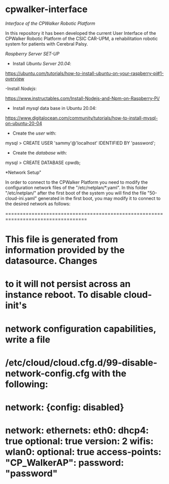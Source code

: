 # cpwalker-interface
*Interface of the CPWalker Robotic Platform*

In this repository it has been developed the current User Interface of the CPWalker Robotic Platform of the CSIC CAR-UPM, a rehabilitation robotic system for patients with Cerebral Palsy.

*Raspberry Server SET-UP*

- Install *Ubuntu Server 20.04*:

https://ubuntu.com/tutorials/how-to-install-ubuntu-on-your-raspberry-pi#1-overview


-Install *Nodejs*:

https://www.instructables.com/Install-Nodejs-and-Npm-on-Raspberry-Pi/


- Install *mysql* data base in Ubuntu 20.04:

https://www.digitalocean.com/community/tutorials/how-to-install-mysql-on-ubuntu-20-04

- Create the *user* with:

mysql > CREATE USER 'sammy'@'localhost' IDENTIFIED BY 'password';

- Create the *database* with:

mysql > CREATE DATABASE cpwdb;


*Network Setup"

In order to connect to the CPWalker Platform you need to modify the configuration network files of the "/etc/netplan/*.yaml". In this folder "/etc/netplan/" after the first boot of the system you will find the file "50-cloud-ini.yaml" generated in the first boot, you may modify it to connect to the desired network as follows:

==================================================================================
# This file is generated from information provided by the datasource.  Changes
# to it will not persist across an instance reboot.  To disable cloud-init's
# network configuration capabilities, write a file
# /etc/cloud/cloud.cfg.d/99-disable-network-config.cfg with the following:
# network: {config: disabled}
network:
    ethernets:
        eth0:
            dhcp4: true
            optional: true
    version: 2
    wifis:
        wlan0:
            optional: true
            access-points:
                "CP_WalkerAP":
                    password: "password"
==================================================================================



